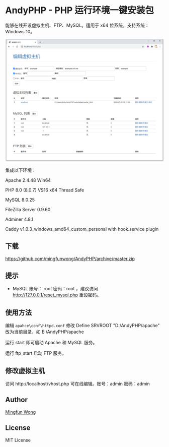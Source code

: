 # AndyPHP - PHP 运行环境一键安装包

能够在线开设虚拟主机、FTP、MySQL。适用于 x64 位系统，支持系统： Windows 10。

![AndyPHP](./image.png)

集成以下环境：

Apache 2.4.48 Win64

PHP 8.0 (8.0.7) VS16 x64 Thread Safe

MySQL 8.0.25

FileZilla Server 0.9.60

Adminer 4.8.1

Caddy v1.0.3_windows_amd64_custom_personal with hook.service plugin

## 下载

https://github.com/mingfunwong/AndyPHP/archive/master.zip

## 提示

- MySQL 账号： root 密码：root ，建议访问 http://127.0.0.1/reset_mysql.php 重设密码。

## 使用方法

编辑 `apahce\conf\httpd.conf`
修改 Define SRVROOT "D:/AndyPHP/apache" 改为当前目录，如 E:/AndyPHP/apache

运行 start 即可启动 Apache 和 MySQL 服务。

运行 ftp_start 启动 FTP 服务。

## 修改虚拟主机

访问 http://localhost/vhost.php 可在线编辑。账号：admin 密码：admin

## Author

[Mingfun Wong](https://github.com/mingfunwong)

## License

MIT License

